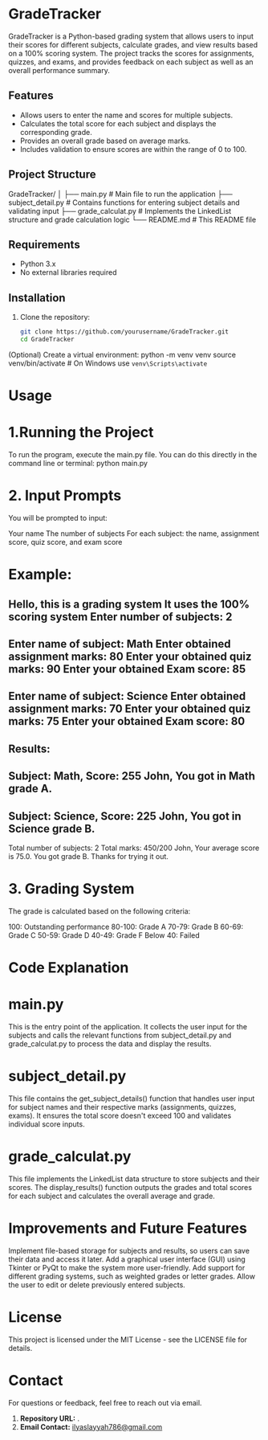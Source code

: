 # GradeTracker

GradeTracker is a Python-based grading system that allows users to input their scores for different subjects, calculate grades, and view results based on a 100% scoring system. The project tracks the scores for assignments, quizzes, and exams, and provides feedback on each subject as well as an overall performance summary.

## Features

- Allows users to enter the name and scores for multiple subjects.
- Calculates the total score for each subject and displays the corresponding grade.
- Provides an overall grade based on average marks.
- Includes validation to ensure scores are within the range of 0 to 100.

## Project Structure

GradeTracker/ │ ├── main.py # Main file to run the application ├── subject_detail.py # Contains functions for entering subject details and validating input ├── grade_calculat.py # Implements the LinkedList structure and grade calculation logic └── README.md # This README file


## Requirements

- Python 3.x
- No external libraries required

## Installation

1. Clone the repository:

   ```bash
   git clone https://github.com/yourusername/GradeTracker.git
   cd GradeTracker
   
(Optional) Create a virtual environment:
python -m venv venv
source venv/bin/activate  # On Windows use `venv\Scripts\activate`
# Usage
# 1.Running the Project
To run the program, execute the main.py file. You can do this directly in the command line or terminal:
python main.py
# 2. Input Prompts
You will be prompted to input:

Your name
The number of subjects
For each subject: the name, assignment score, quiz score, and exam score
# Example:
Hello, this is a grading system
It uses the 100% scoring system
Enter number of subjects: 2
---------------------------------------
Enter name of subject: Math
Enter obtained assignment marks: 80
Enter your obtained quiz marks: 90
Enter your obtained Exam score: 85
---------------------------------------
Enter name of subject: Science
Enter obtained assignment marks: 70
Enter your obtained quiz marks: 75
Enter your obtained Exam score: 80
-----------------------------
Results:
------------------------------
Subject: Math, Score: 255
John, You got in Math grade A.
------------------------------
Subject: Science, Score: 225
John, You got in Science grade B.
------------------------------
Total number of subjects: 2
Total marks: 450/200
John, Your average score is 75.0. You got grade B.
Thanks for trying it out.
# 3. Grading System
The grade is calculated based on the following criteria:

100: Outstanding performance
80-100: Grade A
70-79: Grade B
60-69: Grade C
50-59: Grade D
40-49: Grade F
Below 40: Failed
# Code Explanation
# main.py
This is the entry point of the application. It collects the user input for the subjects and calls the relevant functions from subject_detail.py and grade_calculat.py to process the data and display the results.
# subject_detail.py
This file contains the get_subject_details() function that handles user input for subject names and their respective marks (assignments, quizzes, exams). It ensures the total score doesn't exceed 100 and validates individual score inputs.
# grade_calculat.py
This file implements the LinkedList data structure to store subjects and their scores. The display_results() function outputs the grades and total scores for each subject and calculates the overall average and grade.
# Improvements and Future Features
Implement file-based storage for subjects and results, so users can save their data and access it later.
Add a graphical user interface (GUI) using Tkinter or PyQt to make the system more user-friendly.
Add support for different grading systems, such as weighted grades or letter grades.
Allow the user to edit or delete previously entered subjects.
# License
This project is licensed under the MIT License - see the LICENSE file for details.
# Contact
For questions or feedback, feel free to reach out via email.
1. **Repository URL:** .
2. **Email Contact:** ilyaslayyah786@gmail.com 


